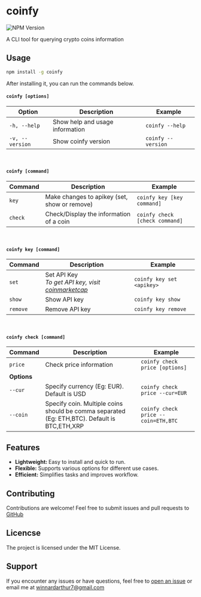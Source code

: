 # coinfy

![NPM Version](https://img.shields.io/npm/v/coinfy?style=flat&labelColor=gray&color=%234CBB17)

A CLI tool for querying crypto coins information

## Usage
```bash
npm install -g coinfy
```

After installing it, you can run the commands below.

#### `coinfy [options]`

| Option | Description | Example |
|--------|-------------|---------|
| `-h, --help` | Show help and usage information | `coinfy --help` |
| `-v, --version` | Show coinfy version | `coinfy --version` |

<br/>

#### `coinfy [command]`
| Command | Description | Example |
|---------|-------------|---------|
| `key`   | Make changes to apikey (set, show or remove) | `coinfy key [key command]`|
| `check` | Check/Display the information of a coin | `coinfy check [check command]` |

<br />

#### `coinfy key [command]`
| Command | Description | Example |
|---------|-------------|---------|
| `set`   | Set API Key <br/>*To get API key, visit [coinmarketcap](https://coinmarketcap.com)* | `coinfy key set <apikey>`|
| `show` | Show API key | `coinfy key show` |
| `remove` | Remove API key | `coinfy key remove` |

<br /> 

#### `coinfy check [command]`
| Command | Description | Example |
|---------|-------------|---------|
| `price` | Check price information | `coinfy check price [options]`|
| __Options__ |         |         |
| `--cur` | Specify currency (Eg: EUR). Default is USD | `coinfy check price --cur=EUR`|
| `--coin` | Specify coin. Multiple coins should be comma separated (Eg: ETH,BTC). Default is BTC,ETH,XRP | `coinfy check price --coin=ETH,BTC`|

## Features
+ <b>Lightweight: </b>Easy to install and quick to run.
+ **Flexible:** Supports various options for different use cases.
+ __Efficient:__ Simplifies tasks and improves workflow.

## Contributing
Contributions are welcome!
Feel free to submit issues and pull requests to [GitHub](https://github.com/WinnardArthur/coinfy)

## Licencse
The project is licensed under the MIT License.

## Support
If you encounter any issues or have questions, feel free to [open an issue](https://github.com/WinnardArthur/coinfy/issues) or email me at [winnardarthur7@gmail.com](mailto:winnardarthur7@gmail.com)





